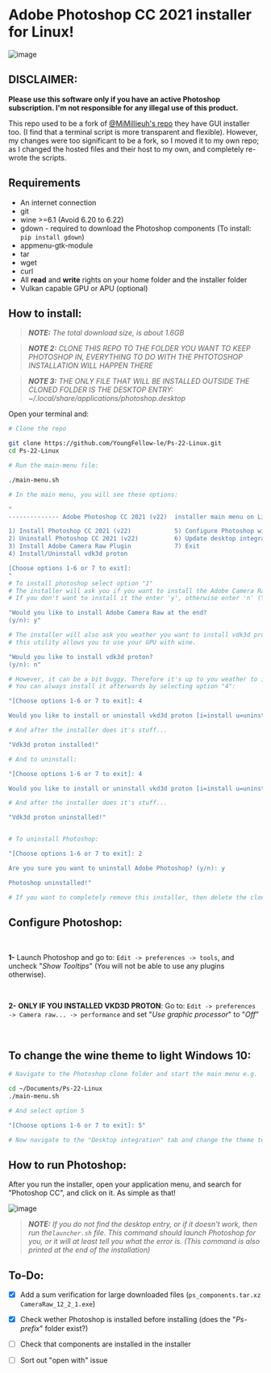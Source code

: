 # Adobe Photoshop CC 2021 installer for Linux!

![image](https://github.com/YoungFellow-le/Ps-22-Linux/blob/main/images/screenshot.png)

## DISCLAIMER:
**Please use this software only if you have an active Photoshop subscription. I'm not responsible for any illegal use of this product.**

This repo used to be a fork of [@MiMillieuh's repo](https://github.com/MiMillieuh/Photoshop-CC2022-Linux) they have GUI installer too. (I find that a terminal script is more transparent and flexible).
However, my changes were too significant to be a fork, so I moved it to my own repo; as I changed the hosted files and their host to my own, and completely re-wrote the scripts.  
## Requirements
- An internet connection
- git
- wine >=6.1 (Avoid 6.20 to 6.22)
- gdown - required to download the Photoshop components (To install: `pip install gdown`)
- appmenu-gtk-module
- tar
- wget
- curl
- All **read** and **write** rights on your home folder and the installer folder
- Vulkan capable GPU or APU (optional)


## How to install:

>_**NOTE:** The total download size, is about 1.6GB_

>_**NOTE 2:** CLONE THIS REPO TO THE FOLDER YOU WANT TO KEEP PHOTOSHOP IN, EVERYTHING TO DO WITH THE PHTOTOSHOP INSTALLATION WILL HAPPEN THERE_

>_**NOTE 3:** THE ONLY FILE THAT WILL BE INSTALLED OUTSIDE THE CLONED FOLDER IS THE DESKTOP ENTRY: ~/.local/share/applications/photoshop.desktop_

Open your terminal and:

```bash
# Clone the repo

git clone https://github.com/YoungFellow-le/Ps-22-Linux.git
cd Ps-22-Linux

# Run the main-menu file:

./main-menu.sh

# In the main menu, you will see these options:

"
-------------- Adobe Photoshop CC 2021 (v22)  installer main menu on Linux --------------

1) Install Photoshop CC 2021 (v22)            5) Configure Photoshop wine prefix (winecfg)
2) Uninstall Photoshop CC 2021 (v22)          6) Update desktop integration
3) Install Adobe Camera Raw Plugin            7) Exit
4) Install/Uninstall vdk3d proton

[Choose options 1-6 or 7 to exit]:
"
# To install photoshop select option "1"
# The installer will ask you if you want to install the Adobe Camera Raw Plugin (that is yes in most cases)
# If you don't want to install it the enter 'y', otherwise enter 'n' (You can install it later from the menu if you like) e.g.

"Would you like to install Adobe Camera Raw at the end?
(y/n): y"

# The installer will also ask you weather you want to install vdk3d proton,
# this utility allows you to use your GPU with wine.

"Would you like to install vdk3d proton?
(y/n): n"

# However, it can be a bit buggy. Therefore it's up to you weather to install it or not.
# You can always install it afterwards by selecting option "4":

"[Choose options 1-6 or 7 to exit]: 4

Would you like to install or uninstall vkd3d proton [i=install u=uninstall]: i"

# And after the installer does it's stuff...

"Vdk3d proton installed!"

# And to uninstall:

"[Choose options 1-6 or 7 to exit]: 4

Would you like to install or uninstall vkd3d proton [i=install u=uninstall]: u"

# And after the installer does it's stuff...

"Vdk3d proton uninstalled!"


# To uninstall Photoshop:

"[Choose options 1-6 or 7 to exit]: 2

Are you sure you want to uninstall Adobe Photoshop? (y/n): y

Photoshop uninstalled!"

# If you want to completely remove this installer, then delete the cloned folder after running the uninstaller.
```
## Configure Photoshop:
<br>

**1-** Launch Photoshop and go to: `Edit -> preferences -> tools`, and uncheck "_Show Tooltips_" (You will not be able to use any plugins otherwise).

<br>

**2-** **ONLY IF YOU INSTALLED VKD3D PROTON**:  Go to: `Edit -> preferences -> Camera raw... -> performance` and set "_Use graphic processor_" to "_Off_"

<br>

## To change the wine theme to light Windows 10:
  ```bash
  # Navigate to the Photoshop clone folder and start the main menu e.g.
  
  cd ~/Documents/Ps-22-Linux
  ./main-menu.sh
  
  # And select option 5
  
  "[Choose options 1-6 or 7 to exit]: 5"
  
  # Now navigate to the "Desktop integration" tab and change the theme to "Light"
  
  ```
## How to run Photoshop:

After you run the installer, open your application menu, and search for "Photoshop CC", and click on it. As simple as that!


![image](https://user-images.githubusercontent.com/79008923/169689470-77dd0b17-b93a-4d91-819d-dabd8e9e401c.png)



>_**NOTE:** If you do not find the desktop entry, or if it doesn't work, then run the`launcher.sh` file. This command should launch Photoshop for you, or it will at least tell you what the error is. (This command is also printed at the end of the installation)_

## To-Do:

- [x] Add a sum verification for large downloaded files (`ps_components.tar.xz` `CameraRaw_12_2_1.exe`)

- [x] Check wether Photoshop is installed before installing (does the "_Ps-prefix_" folder exist?)

- [ ] Check that components are installed in the installer

- [ ] Sort out "open with" issue
